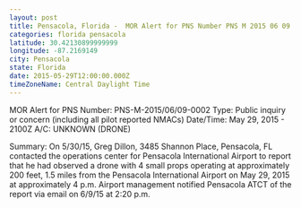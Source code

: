 ```yaml
---
layout: post
title: Pensacola, Florida -  MOR Alert for PNS Number PNS M 2015 06 09 0002 Type Public inquiry
categories: florida pensacola
latitude: 30.42130899999999
longitude: -87.2169149
city: Pensacola
state: Florida
date: 2015-05-29T12:00:00.000Z
timeZoneName: Central Daylight Time
---
```









MOR Alert for PNS
Number: PNS-M-2015/06/09-0002
Type: Public inquiry or concern (including all pilot reported NMACs)
Date/Time: May 29, 2015 - 2100Z
A/C: UNKNOWN (DRONE)

Summary: On 5/30/15, Greg Dillon, 3485 Shannon Place, Pensacola, FL contacted the operations center for Pensacola International Airport to report that he had observed a drone with 4 small props operating at approximately 200 feet, 1.5 miles from the Pensacola International Airport on May 29, 2015 at approximately 4 p.m. Airport management notified Pensacola ATCT of the report via email on 6/9/15 at 2:20 p.m.

